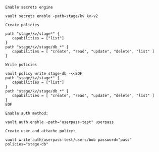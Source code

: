 `Enable secrets engine`

```
vault secrets enable -path=stage/kv kv-v2
```
`Create policies`
```
path "stage/kv/stage*" {
   capabilities = ["list"]
}
path "stage/kv/stage/db_*" {
   capabilities = [ "create", "read", "update", "delete", "list" ]
}
```

`Write policies`
```
vault policy write stage-db -<<EOF
path "stage/kv/stage*" {
   capabilities = ["list"]
}
path "stage/kv/stage/db_*" {
   capabilities = [ "create", "read", "update", "delete", "list" ]
}
EOF
```
`Enable auth method:`

```
vault auth enable -path="userpass-test" userpass
```

`Create user and attache policy:`
```
vault write auth/userpass-test/users/bob password="pass" policies="stage-db"
```

